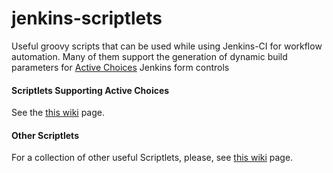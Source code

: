 jenkins-scriptlets
==================

Useful groovy scripts that can be used while using Jenkins-CI for workflow automation. Many of them support the generation of dynamic build parameters for  [Active Choices](https://wiki.jenkins-ci.org/display/JENKINS/Active+Choices+Plugin) Jenkins form controls
#### Scriptlets Supporting Active Choices
See the [this wiki](https://github.com/imoutsatsos/jenkins-scriptlets/wiki/Scriptlets-Supporting-Active-Choices-Parameters) page.

#### Other Scriptlets
For a collection of other useful Scriptlets, please, see [this wiki](https://github.com/imoutsatsos/jenkins-scriptlets/wiki/Other-Scriptlets) page.

